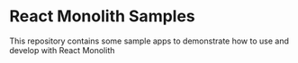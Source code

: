 # React Monolith Samples

This repository contains some sample apps to demonstrate how to use and develop with React Monolith

